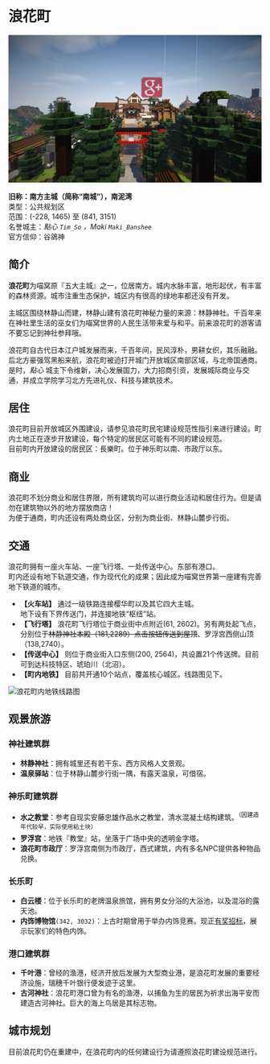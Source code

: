 # 浪花町

![林静神社-南方主城](../../assets/images/southern-city.png)

**旧称：南方主城（简称“南城”），南泥湾**  
类型：公共规划区  
范围：(-228, 1465) 至 (841, 3151)  
名誉城主：*點心 `Tim_So` ，Maki `Maki_Banshee`*  
官方信仰：谷鴿神  

## 简介

**浪花町**为喵窝原『五大主城』之一，位居南方。城内水脉丰富，地形起伏，有丰富的森林资源。城市注重生态保护，城区内有很高的绿地率<span class="nw-spoiler">都还没有开发</span>。

主城区围绕林静山而建，林静山建有浪花町神秘力量的来源：林静神社。千百年来在神社里生活的巫女们为喵窝世界的人民生活带来爱与和平。前来浪花町的游客请不要忘记到神社参拜哦。

浪花町自古代日本江户城发展而来，千百年间，民风淳朴，男耕女织，其乐融融。后北方豪强驾黑船来航，浪花町被迫打开城门开放城区南部区域，与北帝国通商。是时，*點心* 城主下令维新，决心发展国力，大力招商引资，发展城际商业与交通，并成立学院学习北方先进礼仪、科技与建筑技术。  

## 居住

浪花町目前开放城区外围建设，请参见浪花町民宅建设规范性指引来进行建设。町内土地正在逐步开放建设，每个特定的居民区可能有不同的建设规范。  
目前町内开放建设的居民区：長樂町。位于神乐町以南、市政厅以东。  

## 商业

浪花町不划分商业和居住界限，所有建筑均可以进行商业活动和居住行为。但是请勿在建筑物以外的地方摆放商店！  
为便于通商，町内还设有两处商业区，分别为商业街、林静山麓步行街。  

## 交通

浪花町拥有一座火车站、一座飞行塔、一处传送中心。东部有港口。  
町内还设有地下轨道交通，作为现代化的成果；因此成为喵窝世界第一座建有完善地下铁道的城市。

- **【火车站】** 通过一级铁路连接樱华町以及其它四大主城。  
地下设有下界传送门，并连接地铁“枢纽”站。  
- **【飞行塔】** 浪花町飞行塔位于商业街中点附近(61, 2602)。另有两处起飞点，分别位于~~林静神社本殿（181,2289）点击按钮传送到屋顶~~、罗浮宫西侧山顶（138,2740）。  
- **【传送中心】** 则位于商业街入口东侧(200, 2564)，共设置21个传送牌。目前可到达科技特区、琥珀川（北沼）。
- **【町内地铁】** 目前共开通10个站点，覆盖核心城区。线路图见下。

![浪花町内地铁线路图](https://bersella-ai.cc/nyan/map-Naniwa-subway.png)

## 观景旅游

### 神社建筑群  

- **林静神社**：拥有城里还有若干东、西方风格人文景观。  
- **温泉驿站**：位于林静山麓步行街一隅，有露天温泉，可借宿。  

### 神乐町建筑群  

- **水之教堂**：参考自现实安藤忠雄作品水之教堂，清水混凝土结构建筑。<sup>（因建造年代较早，实际使用粘土块）</sup>  
- **罗浮宫**：地铁『教堂』站，坐落于广场中央的透明金字塔。  
- **浪花町市政厅**：罗浮宫南侧为市政厅，西式建筑，内有多名NPC提供各种物品兑换。


### 长乐町 

- **白云楼**：位于长乐町的老牌温泉旅馆，拥有男女分浴的大浴池，以及混浴的露天池。 
- **内饰博物馆**`(342, 3032)`：上古时期曾用于举办内饰竞赛。现正[有奖招标](https://bbs.nyaa.cat/d/1514 "内饰博物馆 - NyaaBBS")，展示玩家们的特色内饰。

### 港口建筑群

- **千叶港**：曾经的渔港，经济开放后发展为大型商业港，是浪花町发展的重要经济设施，瑞穗千叶银行便发迹于这里。  
- **古河神社**：浪花町港口曾为有名的渔港，以捕鱼为生的居民为祈求出海平安而建造古河神社。巨大的海上鸟居是其标志物。  

## 城市规划

目前浪花町仍在重建中，在浪花町内的任何建设行为请遵照浪花町建设规范进行。  
